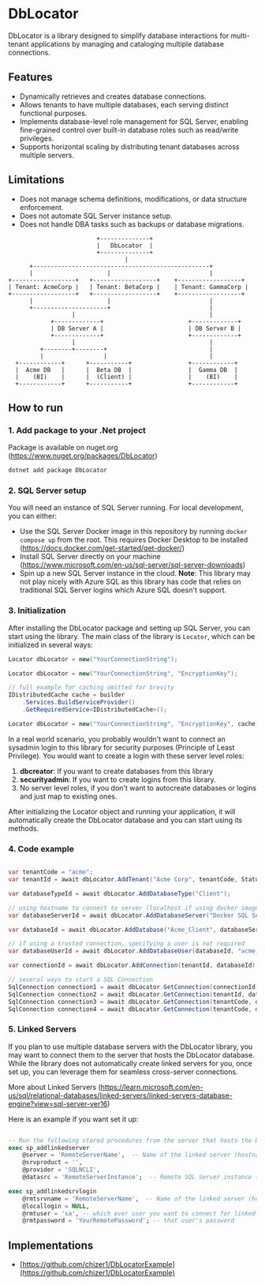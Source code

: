 # DbLocator

DbLocator is a library designed to simplify database interactions for multi-tenant applications by managing and cataloging multiple database connections.  

## Features  
- Dynamically retrieves and creates database connections.
- Allows tenants to have multiple databases, each serving distinct functional purposes.  
- Implements database-level role management for SQL Server, enabling fine-grained control over built-in database roles such as read/write privileges.
- Supports horizontal scaling by distributing tenant databases across multiple servers.  

## Limitations  
- Does not manage schema definitions, modifications, or data structure enforcement.  
- Does not automate SQL Server instance setup.  
- Does not handle DBA tasks such as backups or database migrations.  

```
                         +--------------+
                         |   DbLocator  |
                         +--------------+
                                 |
      +--------------------------------------------------+
      |                     |                            |
+------------------+   +------------------+    +------------------+
| Tenant: AcmeCorp |   | Tenant: BetaCorp |    | Tenant: GammaCorp |
+------------------+   +------------------+    +------------------+
      |                     |                            |
      +---------------------+                            |
                  |                                      |
            +-------------+                        +-------------+
            | DB Server A |                        | DB Server B |
            +-------------+                        +-------------+
                  |                                      |
         +--------+--------+                             |
         |                 |                             |  
  +------------+      +-----------+                +------------+
  |  Acme DB   |      |  Beta DB  |                |  Gamma DB  |
  |    (BI)    |      |  (Client) |                |    (BI)    |
  +------------+      +-----------+                +------------+
```

## How to run

### 1. Add package to your .Net project
Package is available on nuget.org (https://www.nuget.org/packages/DbLocator)
```csharp
dotnet add package DbLocator
```

### 2. SQL Server setup
You will need an instance of SQL Server running. For local development, you can either:
  - Use the SQL Server Docker image in this repository by running `docker compose up` from the root. This requires Docker Desktop to be installed (https://docs.docker.com/get-started/get-docker/)
  - Install SQL Server directly on your machine (https://www.microsoft.com/en-us/sql-server/sql-server-downloads)
  - Spin up a new SQL Server instance in the cloud. **Note**: This library may not play nicely with Azure SQL as this library has code that relies on traditional SQL Server logins which Azure SQL doesn't support.

### 3. Initialization 

After installing the DbLocator package and setting up SQL Server, you can start using the library. The main class of the library is `Locator`, which can be initialized in several ways:

```csharp
Locator dbLocator = new("YourConnectionString");

Locator dbLocator = new("YourConnectionString", "EncryptionKey");

// full example for caching omitted for brevity
IDistributedCache cache = builder
    .Services.BuildServiceProvider()
    .GetRequiredService<IDistributedCache>();

Locator dbLocator = new("YourConnectionString", "EncryptionKey", cache);
```
In a real world scenario, you probably wouldn't want to connect an sysadmin login to this library for security purposes (Principle of Least Privilege).
You would want to create a login with these server level roles:
1. **dbcreator**: If you want to create databases from this library
2. **securityadmin**: If you want to create logins from this library.
3. No server level roles, if you don't want to autocreate databases or logins and just map to existing ones. 

After initializing the Locator object and running your application, it will automatically create the DbLocator database and you can start using its methods.

### 4. Code example

```csharp

var tenantCode = "acme";
var tenantId = await dbLocator.AddTenant("Acme Corp", tenantCode, Status.Active);

var databaseTypeId = await dbLocator.AddDatabaseType("Client");

// using hostname to connect to server (localhost if using docker image from repo)
var databaseServerId = await dbLocator.AddDatabaseServer("Docker SQL Server", null, "localhost", null, false); 

var databaseId = await dbLocator.AddDatabase("Acme_Client", databaseServerId, databaseTypeId, Status.Active, true);

// if using a trusted connection, specifying a user is not required
var databaseUserId = await dbLocator.AddDatabaseUser(databaseId, "acme_client_user", "acme_client_user_password", true);

var connectionId = await dbLocator.AddConnection(tenantId, databaseId);

// several ways to start a SQL Connection
SqlConnection connection1 = await dbLocator.GetConnection(connectionId);
SqlConnection connection2 = await dbLocator.GetConnection(tenantId, databaseTypeId);
SqlConnection connection3 = await dbLocator.GetConnection(tenantCode, databaseTypeId);
SqlConnection connection4 = await dbLocator.GetConnection(tenantCode, databaseTypeId, new[] { DatabaseRole.DataReader });
```

### 5. Linked Servers

If you plan to use multiple database servers with the DbLocator library, you may want to connect them to the server that hosts the DbLocator database. While the library does not automatically create linked servers for you, once set up, you can leverage them for seamless cross-server connections.

More about Linked Servers (https://learn.microsoft.com/en-us/sql/relational-databases/linked-servers/linked-servers-database-engine?view=sql-server-ver16)

Here is an example if you want set it up:

```sql

-- Run the following stored procedures from the server that hosts the DbLocator database
exec sp_addlinkedserver 
    @server = 'RemoteServerName',  -- Name of the linked server (hostname)
    @srvproduct = '',
    @provider = 'SQLNCLI',
    @datasrc = 'RemoteServerInstance';  -- Remote SQL Server instance (ip address or fully qualified domain name)

exec sp_addlinkedsrvlogin 
    @rmtsrvname = 'RemoteServerName',  -- Name of the linked server (hostname)
    @locallogin = NULL,  
    @rmtuser = 'sa', -- which ever user you want to connect for linked server access
    @rmtpassword = 'YourRemotePassword'; -- that user's password

```

## Implementations

- [https://github.com/chizer1/DbLocatorExample](https://github.com/chizer1/DbLocatorExample)
